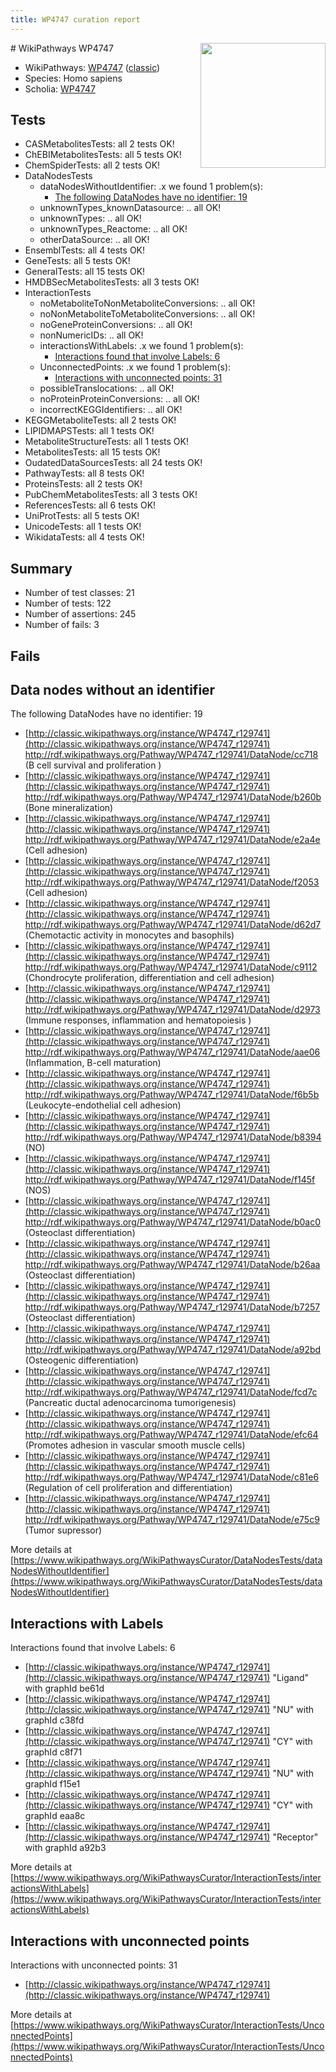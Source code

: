 ```yaml
---
title: WP4747 curation report
---
```


<img style="float: right; width: 200px" src="https://upload.wikimedia.org/wikipedia/commons/thumb/8/83/Wplogo_with_text_500.png/640px-Wplogo_with_text_500.png" />
# WikiPathways WP4747

* WikiPathways: [WP4747](https://wikipathways.org/pathways/WP4747) ([classic](https://classic.wikipathways.org/instance/WP4747))
* Species: Homo sapiens
* Scholia: [WP4747](https://scholia.toolforge.org/wikipathways/WP4747)
## Tests
* CASMetabolitesTests: all 2 tests OK!
* ChEBIMetabolitesTests: all 5 tests OK!
* ChemSpiderTests: all 2 tests OK!
* DataNodesTests
    * dataNodesWithoutIdentifier: .x we found 1 problem(s):
        * [The following DataNodes have no identifier: 19](#8792c499)
    * unknownTypes_knownDatasource: .. all OK!
    * unknownTypes: .. all OK!
    * unknownTypes_Reactome: .. all OK!
    * otherDataSource: .. all OK!
* EnsemblTests: all 4 tests OK!
* GeneTests: all 5 tests OK!
* GeneralTests: all 15 tests OK!
* HMDBSecMetabolitesTests: all 3 tests OK!
* InteractionTests
    * noMetaboliteToNonMetaboliteConversions: .. all OK!
    * noNonMetaboliteToMetaboliteConversions: .. all OK!
    * noGeneProteinConversions: .. all OK!
    * nonNumericIDs: .. all OK!
    * interactionsWithLabels: .x we found 1 problem(s):
        * [Interactions found that involve Labels: 6](#630d267d)
    * UnconnectedPoints: .x we found 1 problem(s):
        * [Interactions with unconnected points: 31](#7f1d40b6)
    * possibleTranslocations: .. all OK!
    * noProteinProteinConversions: .. all OK!
    * incorrectKEGGIdentifiers: .. all OK!
* KEGGMetaboliteTests: all 2 tests OK!
* LIPIDMAPSTests: all 1 tests OK!
* MetaboliteStructureTests: all 1 tests OK!
* MetabolitesTests: all 15 tests OK!
* OudatedDataSourcesTests: all 24 tests OK!
* PathwayTests: all 8 tests OK!
* ProteinsTests: all 2 tests OK!
* PubChemMetabolitesTests: all 3 tests OK!
* ReferencesTests: all 6 tests OK!
* UniProtTests: all 5 tests OK!
* UnicodeTests: all 1 tests OK!
* WikidataTests: all 4 tests OK!


## Summary

* Number of test classes: 21
* Number of tests: 122
* Number of assertions: 245
* Number of fails: 3

## Fails

<a name="8792c499" />

## Data nodes without an identifier

The following DataNodes have no identifier: 19

* [http://classic.wikipathways.org/instance/WP4747_r129741](http://classic.wikipathways.org/instance/WP4747_r129741) http://rdf.wikipathways.org/Pathway/WP4747_r129741/DataNode/cc718 (B cell survival
and proliferation )
* [http://classic.wikipathways.org/instance/WP4747_r129741](http://classic.wikipathways.org/instance/WP4747_r129741) http://rdf.wikipathways.org/Pathway/WP4747_r129741/DataNode/b260b (Bone mineralization)
* [http://classic.wikipathways.org/instance/WP4747_r129741](http://classic.wikipathways.org/instance/WP4747_r129741) http://rdf.wikipathways.org/Pathway/WP4747_r129741/DataNode/e2a4e (Cell adhesion)
* [http://classic.wikipathways.org/instance/WP4747_r129741](http://classic.wikipathways.org/instance/WP4747_r129741) http://rdf.wikipathways.org/Pathway/WP4747_r129741/DataNode/f2053 (Cell adhesion)
* [http://classic.wikipathways.org/instance/WP4747_r129741](http://classic.wikipathways.org/instance/WP4747_r129741) http://rdf.wikipathways.org/Pathway/WP4747_r129741/DataNode/d62d7 (Chemotactic activity in
 monocytes and basophils)
* [http://classic.wikipathways.org/instance/WP4747_r129741](http://classic.wikipathways.org/instance/WP4747_r129741) http://rdf.wikipathways.org/Pathway/WP4747_r129741/DataNode/c9112 (Chondrocyte proliferation, 
differentiation and 
cell adhesion)
* [http://classic.wikipathways.org/instance/WP4747_r129741](http://classic.wikipathways.org/instance/WP4747_r129741) http://rdf.wikipathways.org/Pathway/WP4747_r129741/DataNode/d2973 (Immune responses,
inflammation
and hematopoiesis )
* [http://classic.wikipathways.org/instance/WP4747_r129741](http://classic.wikipathways.org/instance/WP4747_r129741) http://rdf.wikipathways.org/Pathway/WP4747_r129741/DataNode/aae06 (Inflammation, 
B-cell maturation)
* [http://classic.wikipathways.org/instance/WP4747_r129741](http://classic.wikipathways.org/instance/WP4747_r129741) http://rdf.wikipathways.org/Pathway/WP4747_r129741/DataNode/f6b5b (Leukocyte-endothelial
 cell adhesion)
* [http://classic.wikipathways.org/instance/WP4747_r129741](http://classic.wikipathways.org/instance/WP4747_r129741) http://rdf.wikipathways.org/Pathway/WP4747_r129741/DataNode/b8394 (NO)
* [http://classic.wikipathways.org/instance/WP4747_r129741](http://classic.wikipathways.org/instance/WP4747_r129741) http://rdf.wikipathways.org/Pathway/WP4747_r129741/DataNode/f145f (NOS)
* [http://classic.wikipathways.org/instance/WP4747_r129741](http://classic.wikipathways.org/instance/WP4747_r129741) http://rdf.wikipathways.org/Pathway/WP4747_r129741/DataNode/b0ac0 (Osteoclast
differentiation)
* [http://classic.wikipathways.org/instance/WP4747_r129741](http://classic.wikipathways.org/instance/WP4747_r129741) http://rdf.wikipathways.org/Pathway/WP4747_r129741/DataNode/b26aa (Osteoclast
differentiation)
* [http://classic.wikipathways.org/instance/WP4747_r129741](http://classic.wikipathways.org/instance/WP4747_r129741) http://rdf.wikipathways.org/Pathway/WP4747_r129741/DataNode/b7257 (Osteoclast
differentiation)
* [http://classic.wikipathways.org/instance/WP4747_r129741](http://classic.wikipathways.org/instance/WP4747_r129741) http://rdf.wikipathways.org/Pathway/WP4747_r129741/DataNode/a92bd (Osteogenic differentiation)
* [http://classic.wikipathways.org/instance/WP4747_r129741](http://classic.wikipathways.org/instance/WP4747_r129741) http://rdf.wikipathways.org/Pathway/WP4747_r129741/DataNode/fcd7c (Pancreatic ductal
 adenocarcinoma
tumorigenesis)
* [http://classic.wikipathways.org/instance/WP4747_r129741](http://classic.wikipathways.org/instance/WP4747_r129741) http://rdf.wikipathways.org/Pathway/WP4747_r129741/DataNode/efc64 (Promotes adhesion
 in vascular smooth
 muscle cells)
* [http://classic.wikipathways.org/instance/WP4747_r129741](http://classic.wikipathways.org/instance/WP4747_r129741) http://rdf.wikipathways.org/Pathway/WP4747_r129741/DataNode/c81e6 (Regulation of 
cell proliferation
 and differentiation)
* [http://classic.wikipathways.org/instance/WP4747_r129741](http://classic.wikipathways.org/instance/WP4747_r129741) http://rdf.wikipathways.org/Pathway/WP4747_r129741/DataNode/e75c9 (Tumor supressor)


More details at [https://www.wikipathways.org/WikiPathwaysCurator/DataNodesTests/dataNodesWithoutIdentifier](https://www.wikipathways.org/WikiPathwaysCurator/DataNodesTests/dataNodesWithoutIdentifier)

<a name="630d267d" />

## Interactions with Labels

Interactions found that involve Labels: 6

* [http://classic.wikipathways.org/instance/WP4747_r129741](http://classic.wikipathways.org/instance/WP4747_r129741) "Ligand" with graphId be61d
* [http://classic.wikipathways.org/instance/WP4747_r129741](http://classic.wikipathways.org/instance/WP4747_r129741) "NU" with graphId c38fd
* [http://classic.wikipathways.org/instance/WP4747_r129741](http://classic.wikipathways.org/instance/WP4747_r129741) "CY" with graphId c8f71
* [http://classic.wikipathways.org/instance/WP4747_r129741](http://classic.wikipathways.org/instance/WP4747_r129741) "NU" with graphId f15e1
* [http://classic.wikipathways.org/instance/WP4747_r129741](http://classic.wikipathways.org/instance/WP4747_r129741) "CY" with graphId eaa8c
* [http://classic.wikipathways.org/instance/WP4747_r129741](http://classic.wikipathways.org/instance/WP4747_r129741) "Receptor" with graphId a92b3


More details at [https://www.wikipathways.org/WikiPathwaysCurator/InteractionTests/interactionsWithLabels](https://www.wikipathways.org/WikiPathwaysCurator/InteractionTests/interactionsWithLabels)

<a name="7f1d40b6" />

## Interactions with unconnected points

Interactions with unconnected points: 31

* [http://classic.wikipathways.org/instance/WP4747_r129741](http://classic.wikipathways.org/instance/WP4747_r129741)


More details at [https://www.wikipathways.org/WikiPathwaysCurator/InteractionTests/UnconnectedPoints](https://www.wikipathways.org/WikiPathwaysCurator/InteractionTests/UnconnectedPoints)

